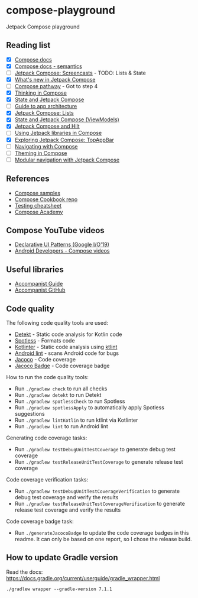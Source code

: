 # compose-playground
Jetpack Compose playground

## Reading list
* [x] [Compose docs](https://developer.android.com/jetpack/compose/testing)
* [x] [Compose docs - semantics](https://developer.android.com/jetpack/compose/accessibility#semantics)
* [ ] [Jetpack Compose: Screencasts](https://www.youtube.com/playlist?list=PLWz5rJ2EKKc8fZY3smX9CPx9Y_O80ycAd) - TODO: Lists & State
* [x] [What's new in Jetpack Compose](https://www.youtube.com/watch?v=7Mf2175h3RQ&t=945s)
* [ ] [Compose pathway](https://developer.android.com/courses/pathways/compose) - Got to step 4
* [x] [Thinking in Compose](https://developer.android.com/jetpack/compose/mental-model)
* [x] [State and Jetpack Compose](https://developer.android.com/jetpack/compose/state)
* [ ] [Guide to app architecture](https://developer.android.com/jetpack/guide)
* [x] [Jetpack Compose: Lists](https://www.youtube.com/watch?v=BhqPpUYJYeQ)
* [x] [State and Jetpack Compose (ViewModels)](https://developer.android.com/jetpack/compose/state#viewmodel-state)
* [x] [Jetpack Compose and Hilt](https://developer.android.com/jetpack/compose/libraries#hilt)
* [ ] [Using Jetpack libraries in Compose](https://www.youtube.com/watch?v=0z_dwBGQQWQ&t=573s)
* [x] [Exploring Jetpack Compose: TopAppBar](https://medium.com/google-developer-experts/exploring-jetpack-compose-topappbar-c8b79893be34)
* [ ] [Navigating with Compose](https://developer.android.com/jetpack/compose/navigation)
* [ ] [Theming in Compose](https://developer.android.com/jetpack/compose/themes)
* [ ] [Modular navigation with Jetpack Compose](https://joebirch.co/android/modular-navigation-with-jetpack-compose/)

## References
* [Compose samples](https://github.com/android/compose-samples)
* [Compose Cookbook repo](https://github.com/Gurupreet/ComposeCookBook)
* [Testing cheatsheet](https://developer.android.google.cn/jetpack/compose/testing-cheatsheet)
* [Compose Academy](https://compose.academy/)

## Compose YouTube videos
* [Declarative UI Patterns (Google I/O'19)](https://www.youtube.com/watch?v=VsStyq4Lzxo)
* [Android Developers - Compose videos](https://www.youtube.com/c/AndroidDevelopers/search?query=compose)

## Useful libraries
* [Accompanist Guide](https://google.github.io/accompanist/)
* [Accompanist GitHub](https://github.com/google/accompanist)

## Code quality

The following code quality tools are used:

* [Detekt](https://github.com/detekt/detekt) - Static code analysis for Kotlin code
* [Spotless](https://github.com/diffplug/spotless) - Formats code
* [Kotlinter](https://github.com/jeremymailen/kotlinter-gradle) - Static code analysis using [ktlint](https://github.com/pinterest/ktlint)
* [Android lint](http://tools.android.com/tips/lint) - scans Android code for bugs
* [Jacoco](https://github.com/jacoco/jacoco) - Code coverage
* [Jacoco Badge](https://github.com/dawnwords/jacoco-badge-gradle-plugin) - Code coverage badge

How to run the code quality tools:

* Run `./gradlew check` to run all checks
* Run `./gradlew detekt` to run Detekt
* Run `./gradlew spotlessCheck` to run Spotless
* Run `./gradlew spotlessApply` to automatically apply Spotless suggestions
* Run `./gradlew lintKotlin` to run ktlint via Kotlinter
* Run `./gradlew lint` to run Android lint

Generating code coverage tasks:

* Run `./gradlew testDebugUnitTestCoverage` to generate debug test coverage
* Run `./gradlew testReleaseUnitTestCoverage` to generate release  test coverage

Code coverage verification tasks:

* Run `./gradlew testDebugUnitTestCoverageVerification` to generate debug test coverage and verify the results
* Run `./gradlew testReleaseUnitTestCoverageVerification` to generate release test coverage and verify the results

Code coverage badge task:

* Run `./generateJacocoBadge` to update the code coverage badges in this readme. It can only be based on one report, so I chose the release build.

## How to update Gradle version

Read the docs:
https://docs.gradle.org/current/userguide/gradle_wrapper.html

`./gradlew wrapper --gradle-version 7.1.1`